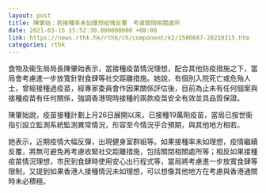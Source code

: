 ```yaml
---
layout: post
title: 陳肇始：若接種率未如理想疫情反覆　考慮關閉相關處所
date: 2021-03-15 15:52:30.000000000 +08:00
link: https://news.rthk.hk/rthk/ch/component/k2/1580687-20210315.htm
categories: rthk
---
```


食物及衞生局局長陳肇始表示，當接種疫苗情況理想，配合其他防疫措施之下，當局會考慮進一步放寬針對食肆等社交距離措施。她說，有個別入院死亡或危殆人士，曾經接種過疫苗，經專家委員會作因果關係評估後，目前為止未有任何個案與接種疫苗有任何關係，強調香港現時接種的兩款疫苗安全有效並具品質保證。

陳肇始說，疫苗接種計劃上月26日展開以來，已接種19萬劑疫苗，當局已按世衞指引設立監測系統監測異常情況，形容至今情況乎合預期，與其他地方相若。

她表示，近期疫情大幅反彈，出現健身室群組等。如果接種率未如理想，疫情繼續反覆，將無可避免再考慮收緊社交距離措施，包括關閉相關處所等；相反如果接種疫苗情況理想，巿民到食肆時使用安心出行程式等，當局將考慮進一步放寬食肆等限制，又提到如果香港人接種情況未如理想，可以想像其他地方在考慮與香港通關時未必積極。
